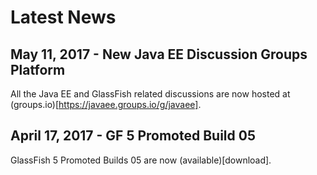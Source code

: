 # Latest News

## May 11, 2017 - New Java EE Discussion Groups Platform ##

All the Java EE and GlassFish related discussions are now hosted at (groups.io)[https://javaee.groups.io/g/javaee].

## April 17, 2017 - GF 5 Promoted Build 05 ##

GlassFish 5 Promoted Builds 05 are now (available)[download].

